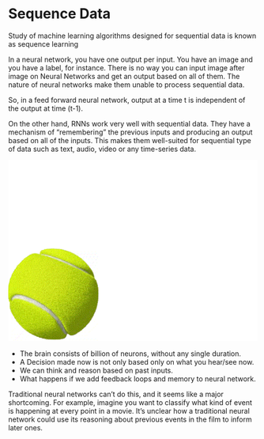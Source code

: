 # Sequence Data

Study of machine learning algorithms designed for sequential data is known as sequence learning

In a neural network, you have one output per input. You have an image and you have a label, for instance. There is no way you can input image after image on Neural Networks and get an output based on all of them. The nature of neural networks make them unable to process sequential data.

So, in a feed forward neural network, output at a time t is independent of the output at time \(t-1\).

On the other hand, RNNs work very well with sequential data. They have a mechanism of “remembering” the previous inputs and producing an output based on all of the inputs. This makes them well-suited for sequential type of data such as text, audio, video or any time-series data.

![Source : Google](.gitbook/assets/sequence.gif)



* The brain consists of billion of neurons, without any single duration.
* A Decision made now is not only based only on what you hear/see now.
* We can think and reason based on past inputs.
* What happens if we add feedback loops and memory to neural network.

Traditional neural networks can’t do this, and it seems like a major shortcoming. For example, imagine you want to classify what kind of event is happening at every point in a movie. It’s unclear how a traditional neural network could use its reasoning about previous events in the film to inform later ones.  


